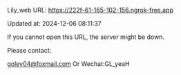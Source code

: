 Lily_web URL: https://222f-61-165-102-156.ngrok-free.app

Updated at: 2024-12-06 08:11:37

If you cannot open this URL, the server might be down.

Please contact: 

goley04@foxmail.com Or Wechat:GL_yeaH